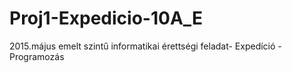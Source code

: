 # Proj1-Expedicio-10A_E
2015.május emelt szintű informatikai érettségi feladat- Expedíció - Programozás
